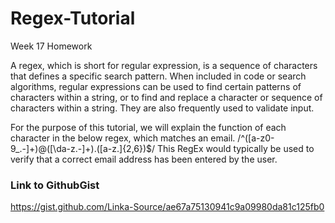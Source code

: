 # Regex-Tutorial
Week 17 Homework

A regex, which is short for regular expression, is a sequence of characters that defines a specific search pattern. When included in code or search algorithms, regular expressions can be used to find certain patterns of characters within a string, or to find and replace a character or sequence of characters within a string. They are also frequently used to validate input.

For the purpose of this tutorial, we will explain the function of each character in the below regex, which matches an email. /^([a-z0-9_.-]+)@([\da-z.-]+).([a-z.]{2,6})$/ This RegEx would typically be used to verify that a correct email address has been entered by the user.

### Link to GithubGist

https://gist.github.com/Linka-Source/ae67a75130941c9a09980da81c125fb0
